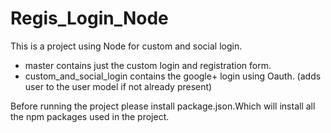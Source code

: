 # Regis_Login_Node


This is a project using Node for custom and social login.
- master contains just the custom login and registration form.
- custom_and_social_login contains the google+ login using Oauth.
  (adds user to the user model if not already present)


Before running the project please install package.json.Which will install all the npm packages used in the project.
